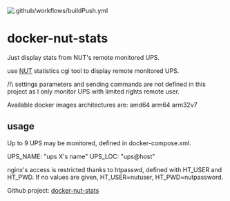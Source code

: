 ![.github/workflows/buildPush.yml](https://github.com/edgd1er/docker-nut-stats/workflows/.github/workflows/buildPush.yml/badge.svg)

# docker-nut-stats
Just display stats from NUT's remote monitored UPS.

use [NUT](https://networkupstools.org/features.html) statistics cgi tool to display remote monitored UPS.

/!\ settings parameters and sending commands are not defined in this project as I only monitor UPS with limited rights remote user.

Available docker images architectures are: amd64 arm64 arm32v7

## usage  

Up to 9 UPS may be monitored, defined in docker-compose.xml.

UPS<X>_NAME: "ups X's name"
UPS<X>_LOC: "ups@host"

nginx's access is restricted thanks to htpasswd, defined with HT_USER and HT_PWD. If no values are given, HT_USER=nutuser, HT_PWD=nutpassword.




Github project: [docker-nut-stats](https://github.com/edgd1er/docker-nut-stats)